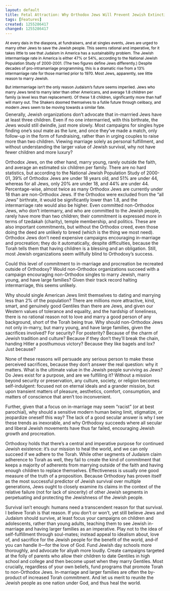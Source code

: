 ```yaml
---
layout: default
title: Fetal Attraction: Why Orthodox Jews Will Prevent Jewish Extinction
tags: [Features]
created: 1255286417
changed: 1255286417
---
```

<p><span class="Apple-style-span" style="font-size: 12px; line-height: 16px; ">
<h3 class="title section-color" style="font-size: 14px; line-height: 1.3em; margin-top: 0.769em; margin-bottom: 5px; color: rgb(190, 30, 45); "><span class="Apple-style-span" style="color: rgb(0, 0, 0); font-size: 12px; font-weight: normal; line-height: 16px; ">At every dais in the diaspora, at fundraisers, and at singles events, Jews are urged to marry other Jews to save the Jewish people. This seems rational and imperative, for it takes little to see that Judaism in America has a sustainability problem. The Jewish intermarriage rate in America is either 47% or 54%, according to the National Jewish Population Study of 2000-2001. (The two figures define Jews differently.) Despite decades of pro-intramarriage programming, this is a dramatic rise from a 13% intermarriage rate for those married prior to 1970. Most Jews, apparently, see little reason to marry Jewish.</span></h3>
<h3 class="title section-color" style="font-size: 14px; line-height: 1.3em; margin-top: 0.769em; margin-bottom: 5px; color: rgb(190, 30, 45); "><span class="Apple-style-span" style="color: rgb(0, 0, 0); font-size: 12px; font-weight: normal; line-height: 16px; ">But intermarriage isn&rsquo;t the only reason Judaism&rsquo;s future seems imperiled. Jews who marry Jews tend to marry later than other Americans, and average 1.8 children per family (a level less than replacement). Of these 1.8 children, significantly more than half will marry out. The Shakers doomed themselves to a futile future through celibacy, and modern Jews seem to be moving towards a similar fate.</span></h3>
<p style="margin-top: 0px; margin-right: 0px; margin-bottom: 1em; margin-left: 0px; ">Generally, Jewish organizations don&rsquo;t advocate that in-marrried Jews have at least three children. Even if no one intermarried, with this birthrate, the Jews would still dwindle, just more slowly. Most campaigns for singles hype finding one&rsquo;s soul mate as the lure, and once they&rsquo;ve made a match, only follow-up in the form of fundraising, rather than in urging couples to raise more than two children. Viewing marriage solely as personal fulfillment, and without understanding the larger value of Jewish survival, why not have fewer children and more luxury?</p>
<p style="margin-top: 0px; margin-right: 0px; margin-bottom: 1em; margin-left: 0px; ">Orthodox Jews, on the other hand, marry young, rarely outside the faith, and average an estimated six children per family. There are no hard statistics, but according to the National Jewish Population Study of 2000-01, 39% of Orthodox Jews are under 18 years old, and 51% are under 44, whereas for all Jews, only 20% are under 18, and 44% are under 44. Percentage-wise, almost twice as many Orthodox Jews are currently under 18 than are non-Orthodox Jews. If the Orthodox were excluded from the &ldquo;all Jews&rdquo; birthrate, it would be significantly lower than 1.8, and the intermarriage rate would also be higher. Even committed non-Orthodox Jews, who don&rsquo;t intermarry, and who are committed to the Jewish people, rarely have more than two children; their commitment is expressed more in terms of tzedakah (charity), temple membership, and politics. These are also important commitments, but without the Orthodox creed, even those doing the deed are unlikely to breed (which is the thing we most need). Orthodox Jews don&rsquo;t need expensive campaigns encouraging in-marriage and procreation; they do it automatically, despite difficulties, because the Torah tells them that having children is a blessing and an obligation. Still, most Jewish organizations seem willfully blind to Orthodoxy&rsquo;s success.</p>
<p style="margin-top: 0px; margin-right: 0px; margin-bottom: 1em; margin-left: 0px; ">
<p style="margin-top: 0px; margin-right: 0px; margin-bottom: 1em; margin-left: 0px; ">Could this level of commitment to in-marriage and procreation be recreated outside of Orthodoxy? Would non-Orthodox organizations succeed with a campaign encouraging non-Orthodox singles to marry Jewish, marry young, and have large families? Given their track record halting intermarriage, this seems unlikely.</p>
<p style="margin-top: 0px; margin-right: 0px; margin-bottom: 1em; margin-left: 0px; ">Why should single American Jews limit themselves to dating and marrying less than 2% of the population? There are millions more attractive, kind, smart, and genuinely good Gentiles than there are Jews, and given our Western values of tolerance and equality, and the hardship of loneliness, there is no rational reason not to love and marry a good person of any background, short of the Torah being true. Why should non-Orthodox Jews not only in-marry, but marry young, and have large families, given the sacrifices involved? For security? For posterity? Because of the charm of Jewish tradition and culture? Because if they don&rsquo;t they&rsquo;ll break the chain, handing Hitler a posthumous victory? Because they like bagels and lox? Just because?</p>
<p style="margin-top: 0px; margin-right: 0px; margin-bottom: 1em; margin-left: 0px; ">None of these reasons will persuade any serious person to make these perceived sacrifices, because they don&rsquo;t answer the real question: why it matters. What is the ultimate value in the Jewish people surviving as Jews? Do Jews exist for a purpose, and are we fulfilling it? Without a mission beyond security or preservation, any culture, society, or religion becomes self-indulgent: focused not on eternal ideals and a grander mission, but upon transient matters of pleasure, aesthetics, comfort, consumption, and matters of conscience that aren&rsquo;t too inconvenient.</p>
<p style="margin-top: 0px; margin-right: 0px; margin-bottom: 1em; margin-left: 0px; ">Further, given that a focus on in-marriage may seem &ldquo;racist&rdquo; (or at best parochial), why should a sensitive modern human being limit, stigmatize, or jeopardize oneself this way? The lack of a good secular answer is why I see these trends as inexorable, and why Orthodoxy succeeds where all secular and liberal Jewish movements have thus far failed, encouraging Jewish growth and procreation.</p>
<p style="margin-top: 0px; margin-right: 0px; margin-bottom: 1em; margin-left: 0px; ">Orthodoxy holds that there&rsquo;s a central and imperative purpose for continued Jewish existence: it&rsquo;s our mission to heal the world, and we can only succeed if we adhere to the Torah. While other segments of Judaism claim adherence to Torah as well, they fail to create the kind of commitment that keeps a majority of adherents from marrying outside of the faith and having enough children to replace themselves. Effectiveness is usually one good measure of the truth of a proposition. Because Orthodoxy has proven itself as the most successful predictor of Jewish survival over multiple generations, Jews ought to closely examine its claims in the context of the relative failure (not for lack of sincerity) of other Jewish segments in perpetuating and protecting the Jewishness of the Jewish people.</p>
<p style="margin-top: 0px; margin-right: 0px; margin-bottom: 1em; margin-left: 0px; ">Survival isn&rsquo;t enough: humans need a transcendent reason for that survival. I believe Torah is that reason. If you don&rsquo;t or won&rsquo;t, yet still believe Jews and Judaism should survive, at least focus your campaigns on children and adolescents, rather than young adults, teaching them to see Jewish in-marriage and having larger families as an imperative. Play not to the idea of self-fulfillment through soul-mates; instead appeal to idealism about, love of, and sacrifice for the Jewish people for the benefit of the world, and&ndash;if you can handle it&mdash;for the love of God. Fund Jewish day schools more thoroughly, and advocate for aliyah more loudly. Create campaigns targeted at the folly of parents who allow their children to date Gentiles in high school and college and then become upset when they marry Gentiles. Most crucially, regardless of your own beliefs, fund programs that promote Torah to non-Orthodox Jews. In-marriage and larger families are often the by-product of increased Torah commitment. And let us merit to reunite the Jewish people as one nation under God, and thus heal the world.</p>
</p>
</span></p>
<p>&nbsp;</p>